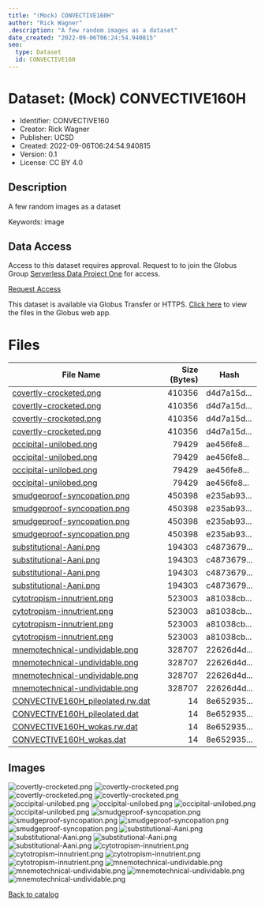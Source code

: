 ```yaml
---
title: "(Mock) CONVECTIVE160H"
author: "Rick Wagner"
.description: "A few random images as a dataset"
date_created: "2022-09-06T06:24:54.940815"
seo:
  type: Dataset
  id: CONVECTIVE160
---
```

# Dataset: (Mock) CONVECTIVE160H
- Identifier: CONVECTIVE160
- Creator: Rick Wagner
- Publisher: UCSD
- Created: 2022-09-06T06:24:54.940815
- Version: 0.1
- License: CC BY 4.0
## Description
A few random images as a dataset

Keywords: image
## Data Access
Access to this dataset requires approval. Request to to join the Globus Group [Serverless Data Project One](cf9d1f5b-3496-11ed-b941-972795fc9504) for access.

[Request Access](https://app.globus.org/groups/cf9d1f5b-3496-11ed-b941-972795fc9504/join)

This dataset is available via Globus Transfer or HTTPS.
[Click here](https://app.globus.org/file-manager?origin_id=6528bad5-bc02-497d-8a4f-a38547d0e72a&origin_path=/serverless/CONVECTIVE160/) to view the files in the Globus web app.
# Files
|                                                                     File Name                                                                      |Size (Bytes)|   Hash    |
|----------------------------------------------------------------------------------------------------------------------------------------------------|-----------:|-----------|
|[covertly-crocketed.png](https://g-b0978f.0ed28.75bc.data.globus.org/serverless/restricted/CONVECTIVE160/covertly-crocketed.png)                    |      410356|d4d7a15d...|
|[covertly-crocketed.png](https://g-b0978f.0ed28.75bc.data.globus.org/serverless/restricted/CONVECTIVE160/covertly-crocketed.png)                    |      410356|d4d7a15d...|
|[covertly-crocketed.png](https://g-b0978f.0ed28.75bc.data.globus.org/serverless/restricted/CONVECTIVE160/covertly-crocketed.png)                    |      410356|d4d7a15d...|
|[covertly-crocketed.png](https://g-b0978f.0ed28.75bc.data.globus.org/serverless/restricted/CONVECTIVE160/covertly-crocketed.png)                    |      410356|d4d7a15d...|
|[occipital-unilobed.png](https://g-b0978f.0ed28.75bc.data.globus.org/serverless/restricted/CONVECTIVE160/occipital-unilobed.png)                    |       79429|ae456fe8...|
|[occipital-unilobed.png](https://g-b0978f.0ed28.75bc.data.globus.org/serverless/restricted/CONVECTIVE160/occipital-unilobed.png)                    |       79429|ae456fe8...|
|[occipital-unilobed.png](https://g-b0978f.0ed28.75bc.data.globus.org/serverless/restricted/CONVECTIVE160/occipital-unilobed.png)                    |       79429|ae456fe8...|
|[occipital-unilobed.png](https://g-b0978f.0ed28.75bc.data.globus.org/serverless/restricted/CONVECTIVE160/occipital-unilobed.png)                    |       79429|ae456fe8...|
|[smudgeproof-syncopation.png](https://g-b0978f.0ed28.75bc.data.globus.org/serverless/restricted/CONVECTIVE160/smudgeproof-syncopation.png)          |      450398|e235ab93...|
|[smudgeproof-syncopation.png](https://g-b0978f.0ed28.75bc.data.globus.org/serverless/restricted/CONVECTIVE160/smudgeproof-syncopation.png)          |      450398|e235ab93...|
|[smudgeproof-syncopation.png](https://g-b0978f.0ed28.75bc.data.globus.org/serverless/restricted/CONVECTIVE160/smudgeproof-syncopation.png)          |      450398|e235ab93...|
|[smudgeproof-syncopation.png](https://g-b0978f.0ed28.75bc.data.globus.org/serverless/restricted/CONVECTIVE160/smudgeproof-syncopation.png)          |      450398|e235ab93...|
|[substitutional-Aani.png](https://g-b0978f.0ed28.75bc.data.globus.org/serverless/restricted/CONVECTIVE160/substitutional-Aani.png)                  |      194303|c4873679...|
|[substitutional-Aani.png](https://g-b0978f.0ed28.75bc.data.globus.org/serverless/restricted/CONVECTIVE160/substitutional-Aani.png)                  |      194303|c4873679...|
|[substitutional-Aani.png](https://g-b0978f.0ed28.75bc.data.globus.org/serverless/restricted/CONVECTIVE160/substitutional-Aani.png)                  |      194303|c4873679...|
|[substitutional-Aani.png](https://g-b0978f.0ed28.75bc.data.globus.org/serverless/restricted/CONVECTIVE160/substitutional-Aani.png)                  |      194303|c4873679...|
|[cytotropism-innutrient.png](https://g-b0978f.0ed28.75bc.data.globus.org/serverless/restricted/CONVECTIVE160/cytotropism-innutrient.png)            |      523003|a81038cb...|
|[cytotropism-innutrient.png](https://g-b0978f.0ed28.75bc.data.globus.org/serverless/restricted/CONVECTIVE160/cytotropism-innutrient.png)            |      523003|a81038cb...|
|[cytotropism-innutrient.png](https://g-b0978f.0ed28.75bc.data.globus.org/serverless/restricted/CONVECTIVE160/cytotropism-innutrient.png)            |      523003|a81038cb...|
|[cytotropism-innutrient.png](https://g-b0978f.0ed28.75bc.data.globus.org/serverless/restricted/CONVECTIVE160/cytotropism-innutrient.png)            |      523003|a81038cb...|
|[mnemotechnical-undividable.png](https://g-b0978f.0ed28.75bc.data.globus.org/serverless/restricted/CONVECTIVE160/mnemotechnical-undividable.png)    |      328707|22626d4d...|
|[mnemotechnical-undividable.png](https://g-b0978f.0ed28.75bc.data.globus.org/serverless/restricted/CONVECTIVE160/mnemotechnical-undividable.png)    |      328707|22626d4d...|
|[mnemotechnical-undividable.png](https://g-b0978f.0ed28.75bc.data.globus.org/serverless/restricted/CONVECTIVE160/mnemotechnical-undividable.png)    |      328707|22626d4d...|
|[mnemotechnical-undividable.png](https://g-b0978f.0ed28.75bc.data.globus.org/serverless/restricted/CONVECTIVE160/mnemotechnical-undividable.png)    |      328707|22626d4d...|
|[CONVECTIVE160H_pileolated.rw.dat](https://g-b0978f.0ed28.75bc.data.globus.org/serverless/restricted/CONVECTIVE160/CONVECTIVE160H_pileolated.rw.dat)|          14|8e652935...|
|[CONVECTIVE160H_pileolated.dat](https://g-b0978f.0ed28.75bc.data.globus.org/serverless/restricted/CONVECTIVE160/CONVECTIVE160H_pileolated.dat)      |          14|8e652935...|
|[CONVECTIVE160H_wokas.rw.dat](https://g-b0978f.0ed28.75bc.data.globus.org/serverless/restricted/CONVECTIVE160/CONVECTIVE160H_wokas.rw.dat)          |          14|8e652935...|
|[CONVECTIVE160H_wokas.dat](https://g-b0978f.0ed28.75bc.data.globus.org/serverless/restricted/CONVECTIVE160/CONVECTIVE160H_wokas.dat)                |          14|8e652935...|
## Images
![covertly-crocketed.png](https://g-b0978f.0ed28.75bc.data.globus.org/serverless/restricted/CONVECTIVE160/covertly-crocketed.png) ![covertly-crocketed.png](https://g-b0978f.0ed28.75bc.data.globus.org/serverless/restricted/CONVECTIVE160/covertly-crocketed.png) ![covertly-crocketed.png](https://g-b0978f.0ed28.75bc.data.globus.org/serverless/restricted/CONVECTIVE160/covertly-crocketed.png) ![covertly-crocketed.png](https://g-b0978f.0ed28.75bc.data.globus.org/serverless/restricted/CONVECTIVE160/covertly-crocketed.png) ![occipital-unilobed.png](https://g-b0978f.0ed28.75bc.data.globus.org/serverless/restricted/CONVECTIVE160/occipital-unilobed.png) ![occipital-unilobed.png](https://g-b0978f.0ed28.75bc.data.globus.org/serverless/restricted/CONVECTIVE160/occipital-unilobed.png) ![occipital-unilobed.png](https://g-b0978f.0ed28.75bc.data.globus.org/serverless/restricted/CONVECTIVE160/occipital-unilobed.png) ![occipital-unilobed.png](https://g-b0978f.0ed28.75bc.data.globus.org/serverless/restricted/CONVECTIVE160/occipital-unilobed.png) ![smudgeproof-syncopation.png](https://g-b0978f.0ed28.75bc.data.globus.org/serverless/restricted/CONVECTIVE160/smudgeproof-syncopation.png) ![smudgeproof-syncopation.png](https://g-b0978f.0ed28.75bc.data.globus.org/serverless/restricted/CONVECTIVE160/smudgeproof-syncopation.png) ![smudgeproof-syncopation.png](https://g-b0978f.0ed28.75bc.data.globus.org/serverless/restricted/CONVECTIVE160/smudgeproof-syncopation.png) ![smudgeproof-syncopation.png](https://g-b0978f.0ed28.75bc.data.globus.org/serverless/restricted/CONVECTIVE160/smudgeproof-syncopation.png) ![substitutional-Aani.png](https://g-b0978f.0ed28.75bc.data.globus.org/serverless/restricted/CONVECTIVE160/substitutional-Aani.png) ![substitutional-Aani.png](https://g-b0978f.0ed28.75bc.data.globus.org/serverless/restricted/CONVECTIVE160/substitutional-Aani.png) ![substitutional-Aani.png](https://g-b0978f.0ed28.75bc.data.globus.org/serverless/restricted/CONVECTIVE160/substitutional-Aani.png) ![substitutional-Aani.png](https://g-b0978f.0ed28.75bc.data.globus.org/serverless/restricted/CONVECTIVE160/substitutional-Aani.png) ![cytotropism-innutrient.png](https://g-b0978f.0ed28.75bc.data.globus.org/serverless/restricted/CONVECTIVE160/cytotropism-innutrient.png) ![cytotropism-innutrient.png](https://g-b0978f.0ed28.75bc.data.globus.org/serverless/restricted/CONVECTIVE160/cytotropism-innutrient.png) ![cytotropism-innutrient.png](https://g-b0978f.0ed28.75bc.data.globus.org/serverless/restricted/CONVECTIVE160/cytotropism-innutrient.png) ![cytotropism-innutrient.png](https://g-b0978f.0ed28.75bc.data.globus.org/serverless/restricted/CONVECTIVE160/cytotropism-innutrient.png) ![mnemotechnical-undividable.png](https://g-b0978f.0ed28.75bc.data.globus.org/serverless/restricted/CONVECTIVE160/mnemotechnical-undividable.png) ![mnemotechnical-undividable.png](https://g-b0978f.0ed28.75bc.data.globus.org/serverless/restricted/CONVECTIVE160/mnemotechnical-undividable.png) ![mnemotechnical-undividable.png](https://g-b0978f.0ed28.75bc.data.globus.org/serverless/restricted/CONVECTIVE160/mnemotechnical-undividable.png) ![mnemotechnical-undividable.png](https://g-b0978f.0ed28.75bc.data.globus.org/serverless/restricted/CONVECTIVE160/mnemotechnical-undividable.png) 

[Back to catalog](../)

